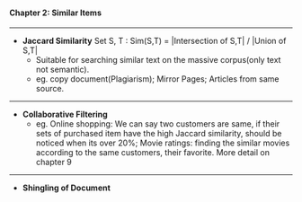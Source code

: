 #### Chapter 2: Similar Items

------------

- **Jaccard Similarity**
	Set S, T :  Sim(S,T) = |Intersection of S,T| / |Union of S,T|  
	- Suitable for searching similar text on the massive corpus(only text not semantic). 
	- eg. copy document(Plagiarism); Mirror Pages; Articles from same source.

------------

- **Collaborative Filtering**  
	- eg. Online shopping: We can say two customers are same, if their sets of purchased item have the high Jaccard similarity, should be noticed when its over 20%;
	Movie ratings: finding the similar movies according to the same customers, their favorite.
More detail on chapter 9

------------

- **Shingling of Document**  
